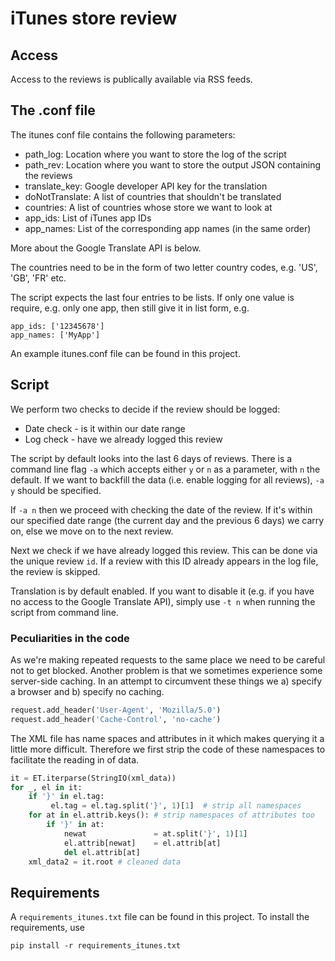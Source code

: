 # iTunes store review
## Access
Access to the reviews is publically available via RSS feeds.
## The .conf file
The itunes conf file contains the following parameters:
- path_log: Location where you want to store the log of the script
- path_rev: Location where you want to store the output JSON containing the reviews
- translate_key: Google developer API key for the translation
- doNotTranslate: A list of countries that shouldn't be translated
- countries: A list of countries whose store we want to look at
- app_ids: List of iTunes app IDs
- app_names: List of the corresponding app names (in the same order)

More about the Google Translate API is below. 

The countries need to be in the form of two letter country codes, e.g. 'US', 'GB', 'FR' etc.

The script expects the last four entries to be lists. If only one value is require, e.g. only one app, then still give it in list form, e.g.
```
app_ids: ['12345678']
app_names: ['MyApp']
```

An example itunes.conf file can be found in this project.
## Script
We perform two checks to decide if the review should be logged:
- Date check - is it within our date range
- Log check - have we already logged this review

The script by default looks into the last 6 days of reviews. There is a command line flag `-a` which accepts either `y` or `n` as a parameter, with `n` the default. If we want to backfill the data (i.e. enable logging for all reviews), `-a y` should be specified. 

If `-a n` then we proceed with checking the date of the review. If it's within our specified date range (the current day and the previous 6 days) we carry on, else we move on to the next review.

Next we check if we have already logged this review. This can be done via the unique review `id`. If a review with this ID already appears in the log file, the review is skipped.

Translation is by default enabled. If you want to disable it (e.g. if you have no access to the Google Translate API), simply use `-t n` when running the script from command line.
### Peculiarities in the code
As we're making repeated requests to the same place we need to be careful not to get blocked. Another problem is that we sometimes experience some server-side caching. In an attempt to circumvent these things we a) specify a browser and b) specify no caching.
```python
request.add_header('User-Agent', 'Mozilla/5.0') 
request.add_header('Cache-Control', 'no-cache')
```

The XML file has name spaces and attributes in it which makes querying it a little more difficult. Therefore we first strip the code of these namespaces to facilitate the reading in of data.
```python
it = ET.iterparse(StringIO(xml_data))
for _, el in it:
    if '}' in el.tag:
         el.tag = el.tag.split('}', 1)[1]  # strip all namespaces
    for at in el.attrib.keys(): # strip namespaces of attributes too
        if '}' in at:
            newat               = at.split('}', 1)[1]
            el.attrib[newat]    = el.attrib[at]
            del el.attrib[at]
    xml_data2 = it.root # cleaned data
```
## Requirements
A `requirements_itunes.txt` file can be found in this project. To install the requirements, use
```
pip install -r requirements_itunes.txt
```

